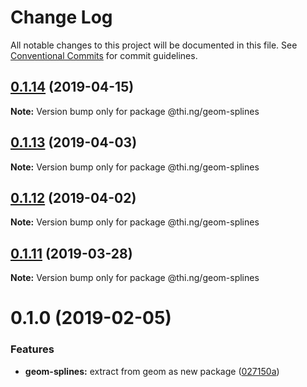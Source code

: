 # Change Log

All notable changes to this project will be documented in this file.
See [Conventional Commits](https://conventionalcommits.org) for commit guidelines.

## [0.1.14](https://github.com/thi-ng/umbrella/compare/@thi.ng/geom-splines@0.1.13...@thi.ng/geom-splines@0.1.14) (2019-04-15)

**Note:** Version bump only for package @thi.ng/geom-splines





## [0.1.13](https://github.com/thi-ng/umbrella/compare/@thi.ng/geom-splines@0.1.12...@thi.ng/geom-splines@0.1.13) (2019-04-03)

**Note:** Version bump only for package @thi.ng/geom-splines





## [0.1.12](https://github.com/thi-ng/umbrella/compare/@thi.ng/geom-splines@0.1.11...@thi.ng/geom-splines@0.1.12) (2019-04-02)

**Note:** Version bump only for package @thi.ng/geom-splines





## [0.1.11](https://github.com/thi-ng/umbrella/compare/@thi.ng/geom-splines@0.1.10...@thi.ng/geom-splines@0.1.11) (2019-03-28)

**Note:** Version bump only for package @thi.ng/geom-splines







# 0.1.0 (2019-02-05)


### Features

* **geom-splines:** extract from geom as new package ([027150a](https://github.com/thi-ng/umbrella/commit/027150a))
